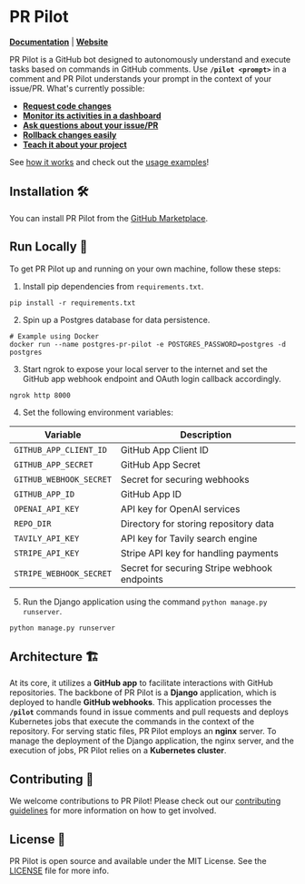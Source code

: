 # PR Pilot

**[Documentation](https://docs.pr-pilot.ai)** | **[Website](https://www.pr-pilot.ai)** 

PR Pilot is a GitHub bot designed to autonomously understand and execute tasks based on commands in GitHub comments.
Use **`/pilot <prompt>`** in a comment and PR Pilot understands your prompt in the context of your issue/PR. 
What's currently possible:

* [**Request code changes**](https://docs.pr-pilot.ai/how_it_works.html#collaborate)
* [**Monitor its activities in a dashboard**](https://docs.pr-pilot.ai/how_it_works.html#monitor)
* [**Ask questions about your issue/PR**](https://docs.pr-pilot.ai/how_it_works.html#have-a-conversation)
* [**Rollback changes easily**](https://docs.pr-pilot.ai/how_it_works.html#rollback)
* [**Teach it about your project**](https://docs.pr-pilot.ai/how_it_works.html#teach)

See [how it works](https://docs.pr-pilot.ai/how_it_works.html) and check out the [usage examples](https://docs.pr-pilot.ai/how_it_works.html)!

## Installation 🛠️

You can install PR Pilot from the [GitHub Marketplace](https://github.com/marketplace/pr-pilot-ai).

## Run Locally 🚀

To get PR Pilot up and running on your own machine, follow these steps:

1. Install pip dependencies from `requirements.txt`.
```shell
pip install -r requirements.txt
```
2. Spin up a Postgres database for data persistence.
```shell
# Example using Docker
docker run --name postgres-pr-pilot -e POSTGRES_PASSWORD=postgres -d postgres
```
3. Start ngrok to expose your local server to the internet and set the GitHub app webhook endpoint and OAuth login callback accordingly.
```shell
ngrok http 8000
```
4. Set the following environment variables:

| Variable                | Description                                   |
|-------------------------|-----------------------------------------------|
| `GITHUB_APP_CLIENT_ID`  | GitHub App Client ID                          |
| `GITHUB_APP_SECRET`     | GitHub App Secret                             |
| `GITHUB_WEBHOOK_SECRET` | Secret for securing webhooks                  |
| `GITHUB_APP_ID`         | GitHub App ID                                 |
| `OPENAI_API_KEY`        | API key for OpenAI services                   |
| `REPO_DIR`              | Directory for storing repository data         |
| `TAVILY_API_KEY`        | API key for Tavily search engine              |
| `STRIPE_API_KEY`        | Stripe API key for handling payments          |
| `STRIPE_WEBHOOK_SECRET` | Secret for securing Stripe webhook endpoints  |

5. Run the Django application using the command `python manage.py runserver`.
```shell
python manage.py runserver
```


## Architecture 🏗️

At its core, it utilizes a **GitHub app** to facilitate interactions with GitHub repositories. 
The backbone of PR Pilot is a **Django** application, which is deployed to handle **GitHub webhooks**. 
This application processes the **`/pilot`** commands found in issue comments and pull requests and deploys Kubernetes jobs that 
execute the commands in the context of the repository.
For serving static files, PR Pilot employs an **nginx** server. To manage the deployment of the Django application, the 
nginx server, and the execution of jobs, PR Pilot relies on a **Kubernetes cluster**.


## Contributing 🤝

We welcome contributions to PR Pilot! Please check out our [contributing guidelines](CONTRIBUTING.md) for more information on how to get involved.

## License 📄

PR Pilot is open source and available under the MIT License. See the [LICENSE](LICENSE) file for more info.